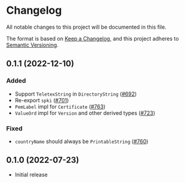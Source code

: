 # Changelog
All notable changes to this project will be documented in this file.

The format is based on [Keep a Changelog](https://keepachangelog.com/en/1.0.0/),
and this project adheres to [Semantic Versioning](https://semver.org/spec/v2.0.0.html).

## 0.1.1 (2022-12-10)
### Added
- Support `TeletexString` in `DirectoryString` ([#692])
- Re-export `spki` ([#701])
- `PemLabel` impl for `Certificate` ([#763])
- `ValueOrd` impl for `Version` and other derived types ([#723])

### Fixed
-  `countryName` should always be `PrintableString` ([#760])

[#692]: https://github.com/RustCrypto/formats/pull/692
[#701]: https://github.com/RustCrypto/formats/pull/701
[#723]: https://github.com/RustCrypto/formats/pull/723
[#760]: https://github.com/RustCrypto/formats/pull/760
[#763]: https://github.com/RustCrypto/formats/pull/763

## 0.1.0 (2022-07-23)
- Initial release
